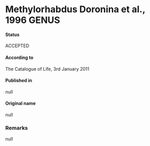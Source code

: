 # Methylorhabdus Doronina et al., 1996 GENUS

#### Status
ACCEPTED

#### According to
The Catalogue of Life, 3rd January 2011

#### Published in
null

#### Original name
null

### Remarks
null